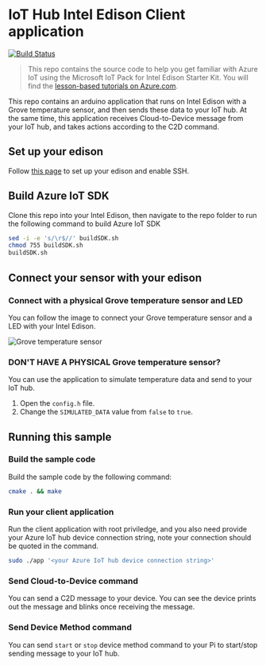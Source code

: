 # IoT Hub Intel Edison Client application
[![Build Status](https://travis-ci.com/Azure-Samples/iot-hub-c-intel-edison-client-app.svg?token=5ZpmkzKtuWLEXMPjmJ6P&branch=master)](https://travis-ci.com/Azure-Samples/iot-hub-c-intel-edison-client-app)

> This repo contains the source code to help you get familiar with Azure IoT using the Microsoft IoT Pack for Intel Edison Starter Kit. You will find the [lesson-based tutorials on Azure.com](#).

This repo contains an arduino application that runs on Intel Edison with a Grove temperature sensor, and then sends these data to your IoT hub. At the same time, this application receives Cloud-to-Device message from your IoT hub, and takes actions according to the C2D command. 

## Set up your edison
Follow [this page](#) to set up your edison and enable SSH.

## Build Azure IoT SDK
Clone this repo into your Intel Edison, then navigate to the repo folder to run the following command to build Azure IoT SDK

```bash
sed -i -e 's/\r$//' buildSDK.sh
chmod 755 buildSDK.sh
buildSDK.sh
```

## Connect your sensor with your edison
### Connect with a physical Grove temperature sensor and LED
You can follow the image to connect your Grove temperature sensor and a LED with your Intel Edison.

![Grove temperature sensor](#)

### DON'T HAVE A PHYSICAL Grove temperature sensor?
You can use the application to simulate temperature data and send to your IoT hub.
1. Open the `config.h` file.
2. Change the `SIMULATED_DATA` value from `false` to `true`.


## Running this sample
### Build the sample code
Build the sample code by the following command:

```bash
cmake . && make
```

### Run your client application
Run the client application with root priviledge, and you also need provide your Azure IoT hub device connection string, note your connection should be quoted in the command.

```bash
sudo ./app '<your Azure IoT hub device connection string>'
```

### Send Cloud-to-Device command
You can send a C2D message to your device. You can see the device prints out the message and blinks once receiving the message.

### Send Device Method command
You can send `start` or `stop` device method command to your Pi to start/stop sending message to your IoT hub.